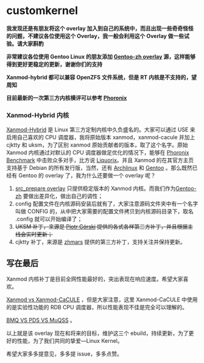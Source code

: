 # customkernel

**我发现还是有朋友将这个 overlay 加入到自己的系统中，而且出现一些奇奇怪怪的问题，不建议各位使用这个 Overlay，我一般会利用这个 Overlay 做一些试验。请大家斟酌**

**非常建议各位使用 Gentoo Linux 的朋友添加 [Gentoo-zh overlay](https://github.com/microcai/gentoo-zh) 源，这样能够得到更好更稳定的更新，谢谢你们的支持**

**Xanmod-hybrid 都可以兼容 OpenZFS 文件系统，但是 RT 内核是不支持的，望周知**

**目前最新的一次第三方内核横评可以参考 [Phoronix](https://www.phoronix.com/scan.php?page=article&item=ryzen5-xanmod-liquorix&num=1)**

### Xanmod-Hybrid 内核

[Xanmod-Hybrid](https://xanmod.org/) 是 Linux 第三方定制内核中久负盛名的。大家可以通过 USE 来启用自己喜欢的 CPU 调度器，我将原始版本 xanmod，xanmod-cacule 并加上 cjktty 和 uksm，为了区别 xanmod 原始贡献者的版本，取了这个名字。原始 Xanmod 内核通过对默认的 CPU 调度器做足优化的情况下，能够在 [Phoronix Benchmark](https://www.phoronix.com/scan.php?page=article&item=xanmod-2020-kernel&num=3) 中击败众多对手，比方说 [Liquorix](https://liquorix.net/)。并且 Xanmod 的在其官方主页支持基于 Debian 的所有发行版，当然，还有 [Archlinux](https://aur.archlinux.org/packages/linux-xanmod/) 和 [Gentoo](https://gitlab.com/src_prepare/src_prepare-overlay/-/tree/master/sys-kernel/xanmod-sources) 。那么既然已经有 Gentoo 的 overlay 了，我为什么还要做一个 overlay 呢？

1. [src_prepare overlay](https://gitlab.com/src_prepare/src_prepare-overlay) 只提供稳定版本的 Xanmod 内核。而我们作为[Gentoo-zh](https://github.com/microcai/gentoo-zh) 要做出差异化，做出自己的调性；
2. config 配置文件在内核源码安装后就有了，大家注意源码文件夹中有一个名字叫做 CONFIG 的，从中把大家需要的配置文件拷贝到内核源码目录下，取名 .config 就可以开始编译了；
3. ~~UKSM 补丁，来源是 [Piotr Górski](https://gitlab.com/sirlucjan/kernel-patches/-/tree/master) 提供的各式各样第三方补丁，并且根据主线会实时更新；~~
4. cjktty 补丁，来源是 [zhmars](https://github.com/zhmars/cjktty-patches) 提供的第三方补丁，支持关注并保持更新。

## 写在最后

Xanmod 内核补丁是目前全网性能最好的，突出表现在响应速度。希望大家喜欢。

[Xanmod vs Xanmod-CaCULE](https://www.youtube.com/watch?v=mNKXumLlxII&t) ，但是大家注意，这里 Xanmod-CaCULE 中使用的是实验性功能的 RDB CPU 调度器，所以性能表现不佳是完全可以理解的。

[BMQ VS PDS VS MuQSS](https://www.youtube.com/watch?v=-qFXu_5T9Dg&t) 。

以上就是该 overlay 现在和将来的目标，维护这三个 ebuild，持续更新，为了更好的性能，为了我们共同的挚爱—Linux Kernel。

希望大家多多提意见，多多提 issue，多多点赞。
